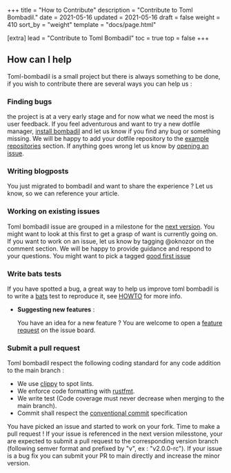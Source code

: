 +++
title = "How to Contribute"
description = "Contribute to Toml Bombadil."
date = 2021-05-16
updated = 2021-05-16
draft = false
weight = 410
sort_by = "weight"
template = "docs/page.html"

[extra]
lead = "Contribute to Toml Bombadil"
toc = true
top = false
+++

## How can I help

Toml-bombadil is a small project but there is always something to be done, if you wish to contribute there are
several ways you can help us :
 
### Finding bugs

  the project is at a very early stage and for now what we need the most is user feedback.
  If you feel adventurous and want to try a new dotfile manager, [install bombadil](https://github.com/oknozor/toml-bombadil#Installation)
  and let us know if you find any bug or something missing. We will be happy to add your dotfile repository to the [example repositories](https://github.com/oknozor/toml-bombadil#example-repositories)
  section. If anything goes wrong let us know by [opening an issue](https://github.com/oknozor/toml-bombadil/issues/new?assignees=oknozor&labels=bug&template=bug_report.md&title=%5BBUG%5D%5B).

### Writing blogposts

  You just migrated to bombadil and want to share the experience ? Let us know, so we can reference your article.

### Working on existing issues 

  Toml bombadil issue are grouped in a milestone for the [next version](https://github.com/oknozor/toml-bombadil/milestones).
  You might want to look at this first to get a grasp of want is currently going on.   
  If you want to work on an issue, let us know by tagging @oknozor on the comment section.
  We will be happy to provide guidance and respond to your questions.
  You might want to pick a tagged [good first issue](https://github.com/oknozor/toml-bombadil/issues?q=is%3Aissue+is%3Aopen+label%3A%22good+first+issue%22)

### Write bats tests
  If you have spotted a bug, a great way to help us improve toml bombadil is to write a
  [bats](https://bats-core.readthedocs.io/en/latest/) test to reproduce it, see [HOWTO](bats-tests/HOWTO.md) for more info.

- **Suggesting new features** :

  You have an idea for a new feature ? You are welcome to open a [feature request](https://github.com/oknozor/toml-bombadil/issues/new?assignees=oknozor&labels=enhancement&template=feature_request.md&title=%5BFEATURE%5D)
  on the issue board.

### Submit a pull request

Toml bombadil respect the following coding standard for any code addition to the main branch :
- We use [clippy](https://github.com/rust-lang/rust-clippy) to spot lints.
- We enforce code formatting with [rustfmt](https://github.com/rust-lang/rustfmt).
- We write test (Code coverage must never decrease when merging to the main branch).
- Commit shall respect the [conventional commit](https://www.conventionalcommits.org/en/v1.0.0/) specification

You have picked an issue and started to work on your fork. Time to make a pull request !
If your issue is referenced in the next version milesstone, your are expected to submit a pull request to the corresponding
version branch (following semver format and prefixed by "v", ex : "v2.0.0-rc").
If your issue is a bug fix you can submit your PR to main directly and increase the minor version. 


